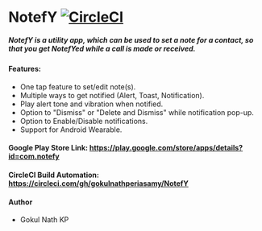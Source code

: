 # NotefY [![CircleCI](https://circleci.com/gh/gokulnathperiasamy/NotefY/tree/master.svg?style=shield)](https://circleci.com/gh/gokulnathperiasamy/NotefY/tree/master)

##### NotefY is a utility app, which can be used to set a note for a contact, so that you get NotefYed while a call is made or received.

#### Features:

- One tap feature to set/edit note(s).
- Multiple ways to get notified (Alert, Toast, Notification).
- Play alert tone and vibration when notified.
- Option to "Dismiss" or "Delete and Dismiss" while notification pop-up.
- Option to Enable/Disable notifications.
- Support for Android Wearable.

#### Google Play Store Link: https://play.google.com/store/apps/details?id=com.notefy

#### CircleCI Build Automation: https://circleci.com/gh/gokulnathperiasamy/NotefY

#### Author

- Gokul Nath KP
